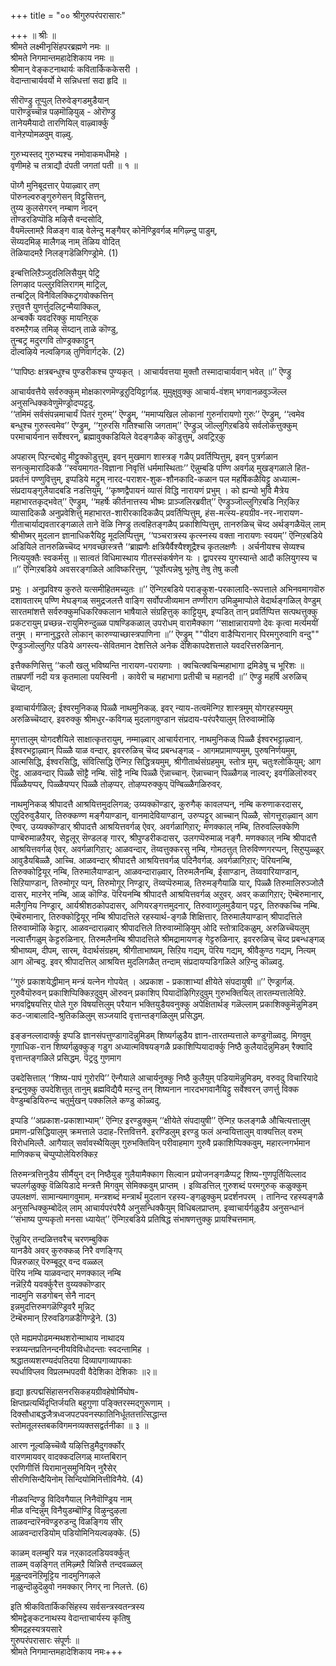 +++
title = "०० श्रीगुरुपरंपरासारः"

+++
॥ श्रीः ॥  
श्रीमते लक्ष्मीनृसिंहपरब्रह्मणे नमः ॥  
श्रीमते निगमान्तमहादेशिकाय नमः ॥  
श्रीमान् वेङ्कटनाथार्यः कवितार्किककेसरी ।  
वेदान्ताचार्यवर्यो मे सन्निधत्तां सदा हृदि ॥  

सीरॊण्ड्रु तूप्पुल् तिरुवेङ्गडमुडैयान्  
पारॊण्ड्रच्चॊन्न पऴमॊऴियुळ् - ओरॊण्ड्रु  
तानेयमैयादो तारणियिल् वाऴ्वार्क्कु  
वानेऱप्पोमळवुम् वाऴ्वु.  

गुरुभ्यस्तद् गुरुभ्यश्च नमोवाकमधीमहे ।  
वृणीमहे च तत्राद्यौ दंपती जगतां पती ॥ १ ॥

पॊय्गै मुनिबूदत्तार् पेयाऴ्वार् तण्  
पॊरुनल्वरुङ्गुरुगेसन् विट्टुसित्तन्,   
तुय्य कुलसेगरन् नम्बाण नादन्  
तॊण्डरडिप्पॊडि मऴिसै वन्दसोदि,  
वैयमॆल्लामऱै विळङ्ग वाळ् वेलेन्दु मङ्गैयर् कोनॆण्ड्रिवर्गळ् मगिऴ्न्दु पाडुम्,  
सॆय्यदमिऴ् मालैगळ् नाम् तॆळिय वोदित्   
तॆळियादमऱै निलङ्गडॆळिगिण्ड्रोमे. (1)

इन्बत्तिलिऱैञ्जुदलिलिसैयुम् पेट्रि  
लिगऴाद पल्लुऱविलिरागम् माट्रिल्,  
तन्बट्रिल् विनैविलक्किट्रगवोक्कत्तिन्  
ऱत्तुवत्तै युणर्त्तुदलिट्रन्मैयाक्किल्,  
अन्बर्क्के यवदरिक्कु मायनिऱ्‌क  
वरुमऱैगळ् तमिऴ् सॆय्दान् ताळे कॊण्डु,   
तुन्बट्र मदुरगवि तोण्ड्रक्काट्टुन्  
दॊल्वऴिये नल्वऴिगळ् तुणिवार्गट्के. (2)

‘‘पापिष्ठः क्षत्रबन्धुश्च पुण्डरीकश्च पुण्यकृत् । आचार्यवत्तया मुक्तौ तस्मादाचार्यवान् भवेत् ॥’’ ऎण्ड्रु

आचार्यवत्तैये सर्वरुक्कुम् मोक्षकारणमॆण्ड्रऱुदियिट्टार्गळ्. मुमुक्षुवुक्कु आचार्य-वंशम् भगवानळवुञ्जॆल्ल अनुसन्धिक्कवेणुमॆण्ड्रोदप्पट्टदु.  
‘‘तमिमं सर्वसंपन्नमाचार्यं पितरं गुरुम्’’ ऎण्ड्रुम्, ‘‘ममाप्यखिल लोकानां गुरुर्नारायणो गुरुः’’ ऎण्ड्रुम्, ‘‘त्वमेव बन्धुश्च गुरुस्त्वमेव’’ ऎण्ड्रुम्, ‘‘गुरुरसि गतिश्चासि जगताम्’’ ऎण्ड्रुञ् जॊल्लुगिऱबडिये सर्वलोकत्तुक्कुम् परमाचार्यनान सर्वेश्वरन्, ब्रह्मावुक्कडियिले वेदङ्गळैक् कॊडुत्तुम्, अवट्रिऱ्‌कु

अपहारम् पिऱन्दबोदु मीट्टुक्कॊडुत्तुम्, इवन् मुखमाग शास्त्रङ् गळैप् प्रवर्तिप्पित्तुम्, इवन् पुत्रर्गळान सनत्कुमारादिकळै ‘‘स्वयमागत-विज्ञाना निवृत्तिं धर्ममास्थिताः’’ ऎन्नुम्बडि पण्णि अवर्गळ् मुखङ्गळाले हित-प्रवर्तनं पण्णुवित्तुम्, इप्पडिये मट्रुम् नारद-पराशर-शुक-शौनकादि-कळान पल महर्षिकळैयिट्टु अध्यात्म-संप्रदायङ्गुलैयादबडि नडत्तियुम्, ‘‘कृष्णद्वैपायनं व्यासं विद्धि नारायणं प्रभुम् । को ह्यन्यो भुवि मैत्रेय महाभारतकृद्भवेत्’’ ऎण्ड्रुम्, ‘‘महर्षेः कीर्तनात्तस्य भीष्मः प्राञ्जलिरब्रवीत्’’ ऎण्ड्रुञ्जॊल्लुगिऱबडि निऱ्‌किऱ व्यासादिकळै अनुप्रवेशित्तु महाभारत-शारीरकादिकळैप् प्रवर्तिप्पित्तुम्, हंस-मत्स्य-हयग्रीव-नर-नारायण-गीताचार्याद्यवतारङ्गळाले ताने वॆळि निण्ड्रु तत्वहितङ्गळैप् प्रकाशिप्पित्तुम्, तानरुळिच् चॆय्द अर्थङ्गळैयॆल् लाम् श्रीभीष्मर् मुदलान ज्ञानाधिकरैयिट्टु मूदलिप्पित्तुम्, ‘‘पञ्चरात्रस्य कृत्स्नस्य वक्ता नारायणः स्वयम्’’ ऎन्गिऱबडिये अडियिले तानरुळिच्चॆय्द भगवच्छास्त्रत्तै ‘‘ब्राह्मणैः क्षत्रियैर्वैश्यैश्शूद्रैश्च कृतलक्षणैः । अर्चनीयश्च सेव्यश्च नित्ययुक्तैः स्वकर्मसु ॥ सात्वतं विधिमास्थाय गीतस्संकर्षणेन यः । द्वापरस्य युगस्यान्ते आदौ कलियुगस्य च ॥’’ ऎन्गिऱबडिये अवसरङ्गळिले आविष्करित्तुम्, ‘‘पूर्वोत्पन्नेषु भूतेषु तेषु तेषु कलौ

प्रभुः । अनुप्रविश्य कुरुते यत्समीहितमच्युतः ॥’’ ऎन्गिऱबडिये पराङ्कुश-परकालादि-रूपत्ताले अभिनवमागवॊरु दशावतारम् पण्णि मेघङ्गळ् समुद्रजलत्तै वाङ्गि सर्वोपजीव्यमान तण्णीराग उमिऴुमाप्पोले वेदार्थङ्गळिल् वेण्डुम् सारतमांशत्तै सर्वरुक्कुमधिकरिक्कलान भाषैयाले संग्रहित्तुक् काट्टियुम्, इप्पडित् तान् प्रवर्तिप्पित्त सत्पथत्तुक्कु प्रकटरायुम् प्रच्छन्न-रायुमिरुन्दुळ्ळ पाषण्डिकळाल् उपरोधम् वारामैक्काग ‘‘साक्षान्नारायणो देवः कृत्वा मर्त्यमयीं तनुम् । मग्नानुद्धरते लोकान् कारुण्याच्छास्त्रपाणिना ॥’’ ऎण्ड्रुम् ""पीदग वाडैप्पिरानार् पिरमगुरुवागि वन्दु"" ऎण्ड्रुञ्जॊल्लुगिऱ पडिये अगस्त्य-सेवितमान देशत्तिले अनेक देशिकापदेशत्ताले यवदरित्तरुळिनान्.

इत्तैक्कणिसित्तु ‘‘कलौ खलु भविष्यन्ति नारायण-परायणाः । क्वचित्क्वचिन्महाभागा द्रमिडेषु च भूरिशः ॥ ताम्रपर्णी नदी यत्र कृतमाला पयस्विनी । कावेरी च महाभागा प्रतीची च महानदी ॥’’ ऎण्ड्रु महर्षि अरुळिच् चॆय्दान्.

इव्वाचार्यर्गळिल्; ईश्वरमुनिकळ् पिळ्ळै नाथमुनिकळ्. इवर् न्याय-तत्वमॆन्गिऱ शास्त्रमुम् योगरहस्यमुम् अरुळिच्चॆय्दार्. इवरुक्कु श्रीमधुर-कविगळ् मुदलागवुण्डान संप्रदाय-परंपरैयालुम् तिरुवाय्मॊऴि

मुगत्तालुम् योगदशैयिले साक्षात्कृतरायुम्, नम्माऴ्वार् आचार्यरानार्. नाथमुनिकळ् पिळ्ळै ईश्वरभट्टाऴ्वान्. ईश्वरभट्टाऴ्वान् पिळ्ळै याळ वन्दार्. इवररुळिच् चॆय्द प्रबन्धङ्गळ् - आगमप्रामाण्यमुम्, पुरुषनिर्णयमुम्, आत्मसिद्धि, ईश्वरसिद्धि, संवित्सिद्धि ऎन्गिऱ सिद्धित्रयमुम्, श्रीगीतार्थसंग्रहमुम्, स्तोत्र मुम्, चतुःश्लोकियुम्; आग ऎट्टु. आळवन्दार् पिळ्ळै सॊट्टै नम्बि. सॊट्टै नम्बि पिळ्ळै ऎन्नाच्चान्. ऎन्नाच्चान् पिळ्ळैगळ् नाल्वर्; इवर्गळिलॊरुवर् पिळ्ळैयप्पर्, पिळ्ळैयप्पर् पिळ्ळै तोऴप्पर्. तोऴप्परुक्कुप् पॆण्बिळ्ळैगळिरुवर्.

नाथमुनिकळ् श्रीपादत्तै आश्रयित्तमुदलिगळ्; उय्यक्कॊण्डार्, कुरुगैक् कावलप्पन्, नम्बि करुणाकरदासर्, एऱुदिरुवुडैयार्, तिरुक्कण्ण मङ्गैयाण्डान्, वानमादेवियाण्डान्, उरुप्पट्टूर् आच्चान् पिळ्ळै, सोगत्तूराऴ्वान् आग ऎण्वर्. उय्यक्कॊण्डार् श्रीपादत्तै आश्रयित्तवर्गळ् ऐवर्. अवर्गळागिऱार्; मणक्काल् नम्बि, तिरुवल्लिक्केणि पाण्बॆरुमाळऱैयर्, सेट्टलूर् सॆण्डलङ् गारर्, श्रीपुण्डरीकदासर्, उलगप्पॆरुमाळ् नङ्गै. मणक्काल् नम्बि श्रीपादत्तै आश्रयित्तवर्गळ् ऐवर्. अवर्गळागिऱार्; आळवन्दार्, तॆय्वत्तुक्करसु नम्बि, गोमठत्तुत् तिरुविण्णगरप्पन्, सिऱुप्पुळ्ळूर् आवुडैयबिळ्ळै, आच्चि. आळवन्दार् श्रीपादत्तै आश्रयित्तवर्गळ् पदिनैवर्गळ्. अवर्गळागिऱार्; पॆरियनम्बि, तिरुक्कोट्टियूर् नम्बि, तिरुमालैयाण्डान्, आळवन्दाराऴ्वार्, तिरुमलैनम्बि, ईसाण्डान्, तॆय्ववारियाण्डान्, सिऱियाण्डान्, तिरुमोगूर प्पन्, तिरुमोगूर् निण्ड्रार्, तॆय्वप्पॆरुमाळ्, तिरुमङ्गैयाळि यार्, पिळ्ळै तिरुमालिरुञ्जोलै दासर्, माऱनेर् नम्बि, आळ् कॊण्डि. पॆरियनम्बि श्रीपादत्तै आश्रयित्तवर्गळ् अऱुवर्. अवर् कळागिऱार्; ऎम्बॆरुमानार्, मलैगुनिय निण्ड्रार्, आर्यश्रीशठकोपदासर्, अणियरङ्गत्तमुदनार्, तिरुवाय्गुलमुडैयान् पट्टर्, तिरुक्कच्चि नम्बि. ऎम्बॆरुमानार्, तिरुक्कोट्टियूर् नम्बि श्रीपादत्तिले रहस्यार्थ-ङ्गळै शिक्षित्तार्. तिरुमालैयाण्डान् श्रीपादत्तिले तिरुवाय्मॊऴि केट्टार्. आळवन्दाराऴ्वार् श्रीपादत्तिले तिरुवाय्मॊऴियुम् ओदि स्तोत्रादिकळुम्, अरुळिच्चॆयलुम् नल्वार्त्तैगळुम् केट्टरुळिनार्. तिरुमलैनम्बि श्रीपादत्तिले श्रीमद्रामायणङ् गेट्टरुळिनार्. इवररुळिच् चॆय्द प्रबन्धङ्गळ् श्रीभाष्यम्, दीपम्, सारम्, वेदार्थसंग्रहम्, श्रीगीताभाष्यम्, सिऱिय गद्यम्, पॆरिय गद्यम्, श्रीवैकुण्ठ गद्यम्, नित्यम् आग ऒन्बदु. इवर् श्रीपादत्तिल् आश्रयित्त मुदलिगळैत् तन्दाम् संप्रदायप्पडिगळिले अऱिन्दु कॊळ्वदु.

‘‘गुरुं प्रकाशयेद्धीमान् मन्त्रं यत्नेन गोपयेत् । अप्रकाश - प्रकाशाभ्यां क्षीयेते संपदायुषी ॥’’ ऎण्ड्रार्गळ्. गुरुवैयॊरुवन् प्रकाशिप्पिक्किऱदुवुम् ऒरुवन् प्रकाशिप् पियादॊऴिगिऱदुवुम् गुरुभक्तियिल् तारतम्यत्तालेयिऱे. भगवद्विषयत्तिऱ्‌ पोले गुरु विषयत्तिलुम् परैयान भक्तियुडैयवनुक्कु अपेक्षितार्थङ् गळॆल्लाम् प्रकाशिक्कुमॆन्नुमिडम् कठ-जाबालादि-श्रुतिकळिलुम् सञ्जयादि वृत्तान्तङ्गळिलुम् प्रसिद्धम्.

इङ्ङनल्लादार्क्कु इप्पडि ज्ञानसंपत्तुण्डागादॆन्नुमिडम् शिष्यर्गळुडैय ज्ञान-तारतम्यत्ताले कण्डुगॊळ्वदु. मिगवुम् गुणाधिक-रान शिष्यर्गळुक्कुङ् गडुग अध्यात्मविषयङ्गळै प्रकाशिप्पियादार्क्कु निष्ठै कुलैयादॆन्नुमिडम् रैक्वादि वृत्तान्तङ्गळिले प्रसिद्धम्. पॆट्रदु गुणमाग

उबदेसित्ताल् ‘‘शिष्य-पापं गुरोरपि’’ ऎन्गैयाले आचार्यनुक्कु निष्ठै कुलैयुम् पडियामॆन्नुमिडम्, वरुवदु विचारियादे इन्द्रनुक्कु उपदेशित्तुत् तानुम् ब्रह्मविद्यैयै मऱन्दु तन् शिष्यनान नारदभगवानैयिट्टु सर्वेश्वरन् उणर्त्तु विक्क वेण्डुम्बडियिरुन्द चतुर्मुखन् पक्कलिले कण्डु कॊळ्वदु.

इप्पडि ‘‘अप्रकाश-प्रकाशाभ्याम्’’ ऎन्गिऱ इरण्डुक्कुम् ‘‘क्षीयेते संपदायुषी’’ ऎन्गिऱ फलङ्गळै औचित्यत्तालुम् प्रमाण-प्रसिद्धियालुम् क्रमत्ताले उदाह-रित्तवित्तनै. इरण्डिलुम् इरण्डु फलं अन्वयित्तालुम् वाक्यत्तिल् वरुम् विरोधमिल्लै. आगैयाल् सर्वावस्थैयिलुम् गुरुभक्तियिन् परीवाहमाग गुरुवै प्रकाशिप्पिक्कवुम्, महारत्नगर्भमान माणिक्कच् चॆप्पुप्पोलेयिरुक्किऱ

तिरुमन्त्रत्तिनुडैय सीर्मैयुन् दन् निष्ठैयुङ् गुलैयामैक्काग सिल्वान प्रयोजनङ्गळैप्पट्र शिष्य-गुणपूर्तियिल्लाद चपलर्गळुक्कु वॆळियिडादे मन्त्रत्तै मिगवुम् सेमिक्कवुम् प्राप्तम् । इव्विडत्तिल् गुरुशब्दं परमगुरुक् कळुक्कुम् उपलक्षणं. सामान्यमागवुमाम्. मन्त्रशब्दं मन्त्रार्थं मुदलान रहस्य-ङ्गळुक्कुम् प्रदर्शनपरम् । तानिन्द रहस्यङ्गळै अनुसन्धिक्कुम्बोदॆल् लाम् आचार्यपरंपरैयै अनुसन्धिक्कैयुम् विधिबलप्राप्तम्. इव्वाचार्यर्गळुडैय अनुसन्धानं ‘‘संभाष्य पुण्यकृतो मनसा ध्यायेत्’’ ऎन्गिऱबडिये प्रतिषिद्ध संभाषणत्तुक्कु प्रायश्चित्तमाम्.

ऎन्नुयिर् तन्दळित्तवरैच् चरणम्बुक्कि  
यानडैवे अवर् कुरुक्कळ् निरै वणङ्गिप्  
पिन्नरुळाऱ्‌ पॆरुम्बूदूर् वन्द वळ्ळल्  
पॆरिय नम्बि याळवन्दार् मणक्काल् नम्बि  
नन्नॆऱियै यवर्क्कुरैत्त वुय्यक्कॊण्डार्  
नादमुनि सडगोबन् सेनै नादन्  
इन्नमुदत्तिरुमगळॆण्ड्रिवरै मुन्निट्  
टॆम्बॆरुमान् ऱिरुवडिगळडैगिण्ड्रेने. (3)

एते मह्यमपोढमन्मथशरोन्माथाय नाथादय  
स्त्रय्यन्तप्रतिनन्दनीयविविधोदन्ताः स्वदन्तामिह ।  
श्रद्धातव्यशरण्यदंपतिदया दिव्यापगाव्यापकाः  
स्पर्धाविप्लव विप्रलम्भपदवी वैदेशिका देशिकाः ॥२॥

हृद्या हृत्पद्मसिंहासनरसिकहयग्रीवहेषोर्मिघोष-  
क्षिप्तप्रत्यर्थिदृप्तिर्जयति बहुगुणा पङ्क्तिरस्मद्गुरूणाम् ।  
दिक्सौधाबद्धजैत्रध्वजपटपवनस्फातिनिर्धूततत्तत्सिद्धान्त  
स्तोमतूलस्तबकविगमनव्यक्तसद्वर्तनीका ॥ ३ ॥

आरण नूल्वऴिच्चॆव्वै यऴित्तिडुमैदुगर्क्कोर्  
वारणमायवर् वादक्कदलिगळ् माय्त्तबिरान्  
एरणिगीर्त्ति यिरामानुसमुनियिन् नुरैसेर्  
सीरणिसिन्दैयिनोम् सिन्दियोमिनित्तीविनैये. (4)

नीळवन्दिण्ड्रु विदिवगैयाल् निनैवॊण्ड्रिय नाम्  
मीळ वन्दिन्नुम् विनैयुडम्बॊण्ड्रि विऴुन्दुऴला  
ताळवन्दारॆनवॆण्ड्ररुडन्दु विळङ्गिय सीर्  
आळवन्दारडियोम् पडियोमिनियल्वऴक्के. (5)

काळम् वलम्बुरि यन्न नऱ्‌कादलडियवर्क्कुत्  
ताळम् वऴङ्गित् तमिऴ्मऱै यिन्निसै तन्दवळ्ळल्  
मूळुन्दवनॆऱिमूट्टिय नादमुनिगऴले  
नाळुन्दॊऴुदॆऴुवो नमक्कार् निगर् ना निलत्ते. (6)  

इति श्रीकवितार्किकसिंहस्य सर्वसन्त्रस्वतन्त्रस्य  
श्रीमद्वेङ्कटनाथस्य वेदान्ताचार्यस्य कृतिषु  
श्रीमद्रहस्यत्रयसारे  
गुरुपरंपरासारः संपूर्णः ॥  
श्रीमते निगमान्तमहादेशिकाय नमः+++
